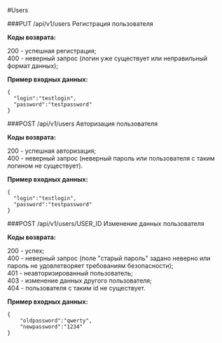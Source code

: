 #Users

###PUT /api/v1/users
Регистрация пользователя

**Коды возврата:**

200 - успешная регистрация;    
400 - неверный запрос (логин уже существует или неправильный формат данных);

**Пример входных данных:**

    {
      "login":"testlogin",
      "password":"testpassword"
    }

###POST /api/v1/users
Авторизация пользователя

**Коды возврата:**

200 - успешная авторизация;     
400 - неверный запрос (неверный пароль или пользователя с таким логином не существует).

**Пример входных данных:**

    {
      "login":"testlogin",
      "password":"testpassword"
    }

###POST /api/v1/users/USER_ID
Изменение данных пользователя

**Коды возврата:**

200 - успех;    
400 - неверный запрос (поле "старый пароль" задано неверно или пароль не удовлетворяет требованиям безопасности);  
401 - неавторизированный пользователь;     
403 - изменение данных другого пользователя;   
404 - пользователя с таким id не существует.

**Пример входных данных:**

    {
        "oldpassword":"qwerty",
        "newpassword":"1234"
    }

